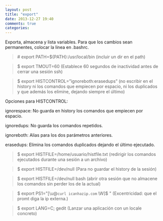 ```yaml
---
layout: post
title: "export"
date: 2013-12-27 19:40
comments: true
categories: 
---
```

Exporta, almacena y lista variables. Para que los cambios sean permanentes, colocar la linea en .bashrc.

>\# export PATH=${PATH}:/usr/local/bin   (incluir un dir en el path)

>$ export TMOUT=60 (Establece 60 segundos de inactividad antes de cerrar una sesión ssh)

>$ export HISTCONTROL=”ignoreboth:erasedups” (no escribir en el history ni los comandos que empiecen por espacio, ni los duplicados y que además los elimine, dejando siempre el último)

Opciones para HISTCONTROL:

ignorespace: No guarda en history los comandos que empiecen por espacio. 

ignoredups: No guarda los comandos repetidos. 

ignoreboth: Alias para los dos parámetros anteriores. 

erasedups: Elimina los comandos duplicados dejando el último ejecutado. 

>$ export HISTFILE=/home/usuario/histfile.txt (redirigir los comandos ejecutados durante una sesión a un archivo)

>$ export HISTFILE=/dev/null (Para no guardar el history de la sesión)

>$ export HISTFILE=/dev/null bash (abrir otra sesión que no almacene los comandos sin perder los de la actual)

>$ export PS1="[\u@`curl icanhazip.com` \W]$ "  (Excentricidad: que el promt diga la ip externa.)

>$ export LANG=C; gedit (Lanzar una aplicación con un locale concreto)

